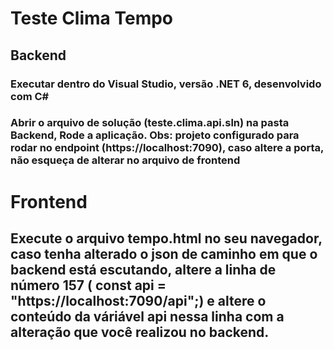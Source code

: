 # Teste Clima Tempo

## Backend
### Executar dentro do Visual Studio, versão .NET 6, desenvolvido com C#
### Abrir o arquivo de solução (teste.clima.api.sln) na pasta Backend, Rode a aplicação. Obs: projeto configurado para rodar no endpoint (https://localhost:7090), caso altere a porta, não esqueça de alterar no arquivo de frontend

# Frontend
## Execute o arquivo tempo.html no seu navegador, caso tenha alterado o json de caminho em que o backend está escutando, altere a linha de número 157 (      const api = "https://localhost:7090/api";) e altere o conteúdo da váriável api nessa linha com a alteração que você realizou no backend.


